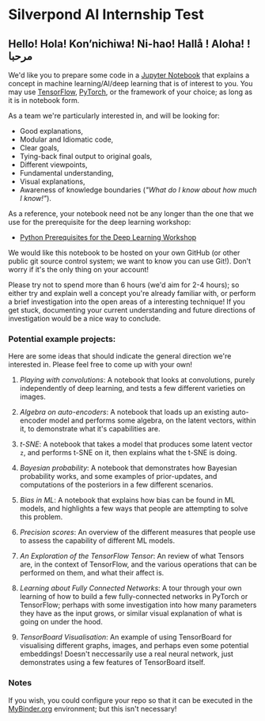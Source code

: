 # Silverpond AI Internship Test

## Hello! Hola! Kon’nichiwa! Ni-hao! Hallå ! Aloha! !مرحبا

We'd like you to prepare some code in a [Jupyter
Notebook](http://jupyter.org/) that explains a concept in machine
learning/AI/deep learning that is of interest to you. You may use
[TensorFlow](https://www.tensorflow.org/), [PyTorch](http://pytorch.org/), or
the framework of your choice; as long as it is in notebook form.

As a team we're particularly interested in, and will be looking for:

- Good explanations,
- Modular and Idiomatic code,
- Clear goals,
- Tying-back final output to original goals,
- Different viewpoints,
- Fundamental understanding,
- Visual explanations,
- Awareness of knowledge boundaries (_"What do I know about how much I know!"_).

As a reference, your notebook need not be any longer than the one that we use
for the prerequisite for the deep learning workshop:

- [Python Prerequisites for the Deep Learning
Workshop](https://github.com/silverpond/dl-workshop-pre-req/blob/master/Pre-Requesites.ipynb)

We would like this notebook to be hosted on your own GitHub (or other public
git source control system; we want to know you can use Git!). Don't worry if
it's the only thing on your account!

Please try not to spend more than 6 hours (we'd aim for 2-4 hours); so either
try and explain well a concept you're already familiar with, or perform a brief
investigation into the open areas of a interesting technique! If you get
stuck, documenting your current understanding and future directions of
investigation would be a nice way to conclude.

### Potential example projects:

Here are some ideas that should indicate the general direction we're
interested in. Please feel free to come up with your own!

1. _Playing with convolutions_: A notebook that looks at convolutions, purely
   independently of deep learning, and tests a few different varieties on
   images.

2. _Algebra on auto-encoders_: A notebook that loads up an existing
   auto-encoder model and performs some algebra, on the latent vectors, within
   it, to demonstrate what it's capabilities are.

3. _t-SNE_: A notebook that takes a model that produces some latent vector
    `z`, and performs t-SNE on it, then explains what the t-SNE is
    doing.

4. _Bayesian probability_: A notebook that demonstrates how Bayesian probability
   works, and some examples of prior-updates, and computations of the
   posteriors in a few different scenarios.

5. _Bias in ML_: A notebook that explains how bias can be found in ML models,
   and highlights a few ways that people are attempting to solve this problem.

6. _Precision scores_: An overview of the different measures that people use
   to assess the capability of different ML models.

7. _An Exploration of the TensorFlow Tensor_: An review of what Tensors are,
   in the context of TensorFlow, and the various operations that can be
   performed on them, and what their affect is.

8. _Learning about Fully Connected Networks_: A tour through your own learning
   of how to build a few fully-connected networks in PyTorch or TensorFlow;
   perhaps with some investigation into how many parameters they have as the
   input grows, or similar visual explanation of what is going on under the
   hood.

9. _TensorBoard Visualisation_: An example of using TensorBoard for
   visualising different graphs, images, and perhaps even some potential
   embeddings! Doesn't neccessarily use a real neural network, just
   demonstrates using a few features of TensorBoard itself.


### Notes

If you wish, you could configure your repo so that it can be executed in the
[MyBinder.org](https://mybinder.org) environment; but this isn't necessary!
